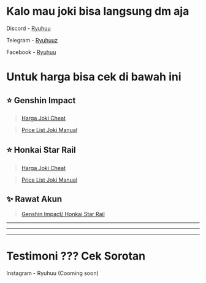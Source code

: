 # Kalo mau joki bisa langsung dm aja

Discord - [Ryuhuu](<https://discordapp.com/users/1027790097699045427>)

Telegram - [Ryuhuuz](<https://t.me/Ryuhuuz>)

Facebook - [Ryuhuu](<https://www.facebook.com/profile.php?id=61557697891306&mibextid=ZbWKwL>)
# Untuk harga bisa cek di bawah ini
## ⭐ Genshin Impact
> [Harga Joki Cheat](<https://github.com/ryuhuu/Daftar-Harga-Joki-Genshin-Impact/blob/main/HargaJokiCheat.md>)


> [Price List Joki Manual](<https://github.com/ryuhuu/Daftar-Harga-Joki-Genshin-Impact/blob/main/PriceListJokiManual.md>)
## ⭐ Honkai Star Rail
> [Harga Joki Cheat](<https://github.com/ryuhuu/Daftar-Harga-Joki-Genshin-Impact/blob/main/HargaJokiCheat2.md>)


> [Price List Joki Manual](<https://github.com/ryuhuu/Daftar-Harga-Joki-Genshin-Impact/blob/main/PriceListJokiManualHSR.md>)
## ✨ Rawat Akun
> [Genshin Impact/ Honkai Star Rail](<https://github.com/ryuhuu/Daftar-Harga-Joki-Genshin-Impact/blob/main/RawatAkun.md>)

---------
--------
-------

# Testimoni ??? Cek Sorotan 
Instagram - Ryuhuu (Cooming soon)

